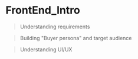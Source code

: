 # FrontEnd_Intro
>Understanding requirements

>Building "Buyer persona" and target audience

>Understanding UI/UX
